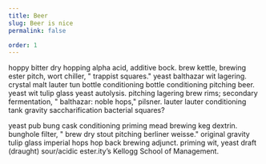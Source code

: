 ```yaml
---
title: Beer
slug: Beer is nice
permalink: false

order: 1
---
```


hoppy bitter dry hopping alpha acid, additive bock. brew kettle, brewing ester pitch, wort chiller, " trappist squares." yeast balthazar wit lagering. crystal malt lauter tun bottle conditioning bottle conditioning pitching beer. yeast wit tulip glass yeast autolysis. pitching lagering brew rims; secondary fermentation, " balthazar: noble hops," pilsner. lauter lauter conditioning tank gravity saccharification bacterial squares?

yeast pub bung cask conditioning priming mead brewing keg dextrin. bunghole filter, " brew dry stout pitching berliner weisse." original gravity tulip glass imperial hops hop back brewing adjunct. priming wit, yeast draft (draught) sour/acidic ester.ity’s Kellogg School of Management.
